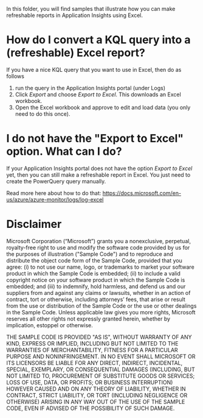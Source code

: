 In this folder, you will find samples that illustrate how you can make refreshable reports in Application Insights using Excel.

# How do I convert a KQL query into a (refreshable) Excel report?
If you have a nice KQL query that you want to use in Excel, then do as follows
1) run the query in the Application Insights portal (under Logs)
2) Click *Export* and choose *Export to Excel*. This downloads an Excel workbook.
3) Open the Excel workbook and approve to edit and load data (you only need to do this once).

# I do not have the "Export to Excel" option. What can I do?
If your Application Insights portal does not have the option *Export to Excel* yet, then you can still make a refreshable report in Excel. You just need to create the PowerQuery query manually.

Read more here about how to do that: https://docs.microsoft.com/en-us/azure/azure-monitor/logs/log-excel


# Disclaimer
Microsoft Corporation (“Microsoft”) grants you a nonexclusive, perpetual, royalty-free right to use and modify the software code provided by us for the purposes of illustration  ("Sample Code") and to reproduce and distribute the object code form of the Sample Code, provided that you agree: (i) to not use our name, logo, or trademarks to market your software product in which the Sample Code is embedded; (ii) to include a valid copyright notice on your software product in which the Sample Code is embedded; and (iii) to indemnify, hold harmless, and defend us and our suppliers from and against any claims or lawsuits, whether in an action of contract, tort or otherwise, including attorneys’ fees, that arise or result from the use or distribution of the Sample Code or the use or other dealings in the Sample Code. Unless applicable law gives you more rights, Microsoft reserves all other rights not expressly granted herein, whether by implication, estoppel or otherwise. 

THE SAMPLE CODE IS PROVIDED "AS IS", WITHOUT WARRANTY OF ANY KIND, EXPRESS OR IMPLIED, INCLUDING BUT NOT LIMITED TO THE WARRANTIES OF MERCHANTABILITY, FITNESS FOR A PARTICULAR PURPOSE AND NONINFRINGEMENT. IN NO EVENT SHALL MICROSOFT OR ITS LICENSORS BE LIABLE FOR ANY DIRECT, INDIRECT, INCIDENTAL, SPECIAL, EXEMPLARY, OR CONSEQUENTIAL DAMAGES (INCLUDING, BUT NOT LIMITED TO, PROCUREMENT OF SUBSTITUTE GOODS OR SERVICES; LOSS OF USE, DATA, OR PROFITS; OR BUSINESS INTERRUPTION) HOWEVER CAUSED AND ON ANY THEORY OF LIABILITY, WHETHER IN CONTRACT, STRICT LIABILITY, OR TORT (INCLUDING NEGLIGENCE OR OTHERWISE) ARISING IN ANY WAY OUT OF THE USE OF THE SAMPLE CODE, EVEN IF ADVISED OF THE POSSIBILITY OF SUCH DAMAGE.
